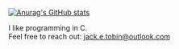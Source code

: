 [![Anurag's GitHub stats](https://github-readme-stats.vercel.app/api?username=JackETobin)](https://github.com/anuraghazra/github-readme-stats)

I like programming in C.  
Feel free to reach out: jack.e.tobin@outlook.com

<!---
JackETobin/JackETobin is a ✨ special ✨ repository because its `README.md` (this file) appears on your GitHub profile.
You can click the Preview link to take a look at your changes.
--->
